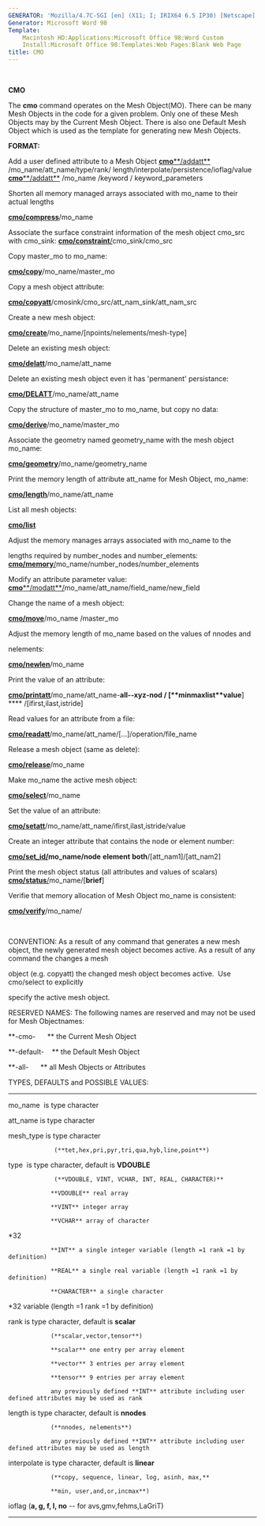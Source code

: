 ```yaml
---
GENERATOR: 'Mozilla/4.7C-SGI [en] (X11; I; IRIX64 6.5 IP30) [Netscape]'
Generator: Microsoft Word 98
Template: 
    Macintosh HD:Applications:Microsoft Office 98:Word Custom
    Install:Microsoft Office 98:Templates:Web Pages:Blank Web Page
title: CMO
---
```


 

 **CMO**

  The **cmo** command operates on the Mesh Object(MO). There can be
  many Mesh Objects in the code for a given problem. Only one of these
  Mesh Objects may by the Current Mesh Object. There is also one
  Default Mesh Object which is used as the template for generating new
  Mesh Objects.

 **FORMAT:**

Add a user defined attribute to a Mesh Object
[**cmo****/addatt**](cmo_addatt.md) /mo\_name/att\_name/type/rank/
length/interpolate/persistence/ioflag/value
[**cmo****/addatt**](cmo_addatt.md) /mo\_name /keyword /
keyword\_parameters

Shorten all memory managed arrays associated with mo\_name to their
actual lengths

**[cmo/compress](cmo_compress.md)**/mo\_name

Associate the surface constraint information of the mesh object cmo\_src
with cmo\_sink:
[**cmo/constraint**/](cmo_constraint.md)cmo\_sink/cmo\_src

Copy master\_mo to mo\_name:

**[cmo/copy](cmo_copy.md)**/mo\_name/master\_mo

Copy a mesh object attribute:

**[cmo/copyatt](cmo_copyatt.md)**/cmosink/cmo\_src/att\_nam\_sink/att\_nam\_src

Create a new mesh object:

**[cmo/create](cmo_create.md)**/mo\_name/[npoints/nelements/mesh-type]

Delete an existing mesh object:

**[cmo/delatt](cmo_delatt.md)**/mo\_name/att\_name

Delete an existing mesh object even it has 'permanent' persistance:

**[cmo/DELATT](cmo_delatt.md)**/mo\_name/att\_name

Copy the structure of master\_mo to mo\_name, but copy no data:

**[cmo/derive](cmo_derive.md)**/mo\_name/master\_mo

Associate the geometry named geometry\_name with the mesh object
mo\_name:

**[cmo/geometry](cmo_geom.md)**/mo\_name/geometry\_name

Print the memory length of attribute att\_name for Mesh Object,
mo\_name:

**[cmo/length](cmo_length.md)**/mo\_name/att\_name

List all mesh objects:

**[cmo/list](cmo_list.md)**

Adjust the memory manages arrays associated with mo\_name to the

lengths required by number\_nodes and number\_elements:
[**cmo/memory**/](cmo_memory.md)mo\_name/number\_nodes/number\_elements


Modify an attribute parameter value:
[**cmo****/modatt**/](cmo_modatt.md)mo\_name/att\_name/field\_name/new\_field

Change the name of a mesh object:

**[cmo/move](cmo_move.md)**/mo\_name /master\_mo 

Adjust the memory length of mo\_name based on the values of nnodes and

nelements:

**[cmo/newlen](cmo_newlen.md)**/mo\_name

Print the value of an attribute:

**[cmo/printatt](cmo_printatt.md)**/mo\_name/att\_name-**all-****-xyz-****nod**
/ [**minmax****list****value**] **** /[ifirst,ilast,istride]

Read values for an attribute from a file:

**[cmo/readatt](cmo_readatt.md)**/mo\_name/att\_name/[...]/operation/file\_name

Release a mesh object (same as delete):

**[cmo/release](cmo_release.md)**/mo\_name

Make mo\_name the active mesh object:

**[cmo/select](cmo_select.md)**/mo\_name

Set the value of an attribute:

**[cmo/setatt](cmo_setatt.md)**/mo\_name/att\_name/ifirst,ilast,istride/value

Create an integer attribute that contains the node or element number:

**[cmo/set\_id/](cmo_setid.md)**mo\_name**/node** **element**
**both**/[att\_nam1]/[att\_nam2]

Print the mesh object status (all attributes and values of scalars)
[**cmo/status**/](cmo_status.md)mo\_name/[**brief**]

Verifie that memory allocation of Mesh Object mo\_name is consistent:

**[cmo/verify](cmo_verify.md)**/mo\_name/

 

CONVENTION: As a result of any command that generates a new mesh object,
the newly generated mesh object becomes active. As a result of any
command the changes a mesh

object (e.g. copyatt) the changed mesh object becomes active.  Use
cmo/select to explicitly

specify the active mesh object.

RESERVED NAMES: The following names are reserved and may not be used for
Mesh Objectnames:

**-cmo-      ** the Current Mesh Object

**-default-    ** the Default Mesh Object

**-all-      ** all Mesh Objects or Attributes

TYPES, DEFAULTS and POSSIBLE VALUES:

  ------------- ---------------------------------------------------------------------------------------------------
  mo\_name      is type character

  att\_name     is type character

  mesh\_type    is type character

                 (**tet,hex,pri,pyr,tri,qua,hyb,line,point**)

  type           is type character, default is **VDOUBLE**

                 (**VDOUBLE, VINT, VCHAR, INT, REAL, CHARACTER)**

                **VDOUBLE** real array

                **VINT** integer array

                **VCHAR** array of character
*32

                **INT** a single integer variable (length =1 rank =1 by definition)

                **REAL** a single real variable (length =1 rank =1 by definition)

                **CHARACTER** a single character
*32 variable (length =1 rank =1 by definition)

  rank          is type character, default is **scalar**

                (**scalar,vector,tensor**)

                **scalar** one entry per array element

                **vector** 3 entries per array element

                **tensor** 9 entries per array element

                any previously defined **INT** attribute including user defined attributes may be used as rank

  length        is type character, default is **nnodes**

                (**nnodes, nelements**)

                any previously defined **INT** attribute including user defined attributes may be used as length 

  interpolate   is type character, default is **linear**

                (**copy, sequence, linear, log, asinh, max,**

                **min, user,and,or,incmax**)

  ioflag        (**a, g, f, l, no** -- for avs,gmv,fehms,LaGriT)
  ------------- ---------------------------------------------------------------------------------------------------
